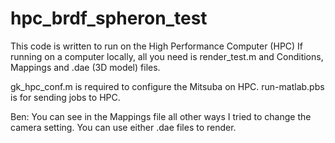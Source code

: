 # hpc_brdf_spheron_test

This code is written to run on the High Performance Computer (HPC)
If running on a computer locally, all you need is render_test.m and Conditions, Mappings and .dae (3D model) files.

gk_hpc_conf.m is required to configure the Mitsuba on HPC. 
run-matlab.pbs is for sending jobs to HPC. 

Ben: You can see in the Mappings file all other ways I tried to change the camera setting. 
You can use either .dae files to render. 
